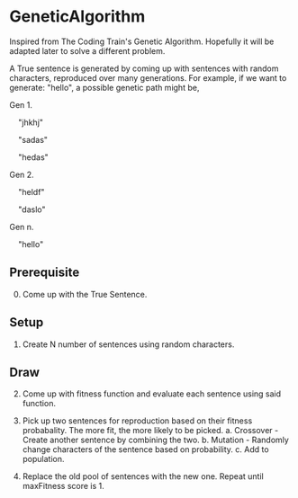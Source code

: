 ﻿# GeneticAlgorithm

Inspired from The Coding Train's Genetic Algorithm. Hopefully it will be adapted later to solve a different problem.

A True sentence is generated by coming up with sentences with random characters, reproduced over many generations.
For example, if we want to generate: "hello", a possible genetic path might be,

Gen 1.


&nbsp;&nbsp;&nbsp;&nbsp;"jhkhj"


&nbsp;&nbsp;&nbsp;&nbsp;"sadas"


&nbsp;&nbsp;&nbsp;&nbsp;"hedas"

Gen 2.


&nbsp;&nbsp;&nbsp;&nbsp;"heldf"


&nbsp;&nbsp;&nbsp;&nbsp;"daslo"

Gen n.


&nbsp;&nbsp;&nbsp;&nbsp;"hello"


## Prerequisite
0. Come up with the True Sentence. 

## Setup
1. Create N number of sentences using random characters.

## Draw
2. Come up with fitness function and evaluate each sentence using said function.

3. Pick up two sentences for reproduction based on their fitness probabality. The more fit, the more likely to be picked.
  a. Crossover - Create another sentence by combining the two.
  b. Mutation - Randomly change characters of the sentence based on probability.
  c. Add to population.
  
4. Replace the old pool of sentences with the new one. Repeat until maxFitness score is 1. 
  
